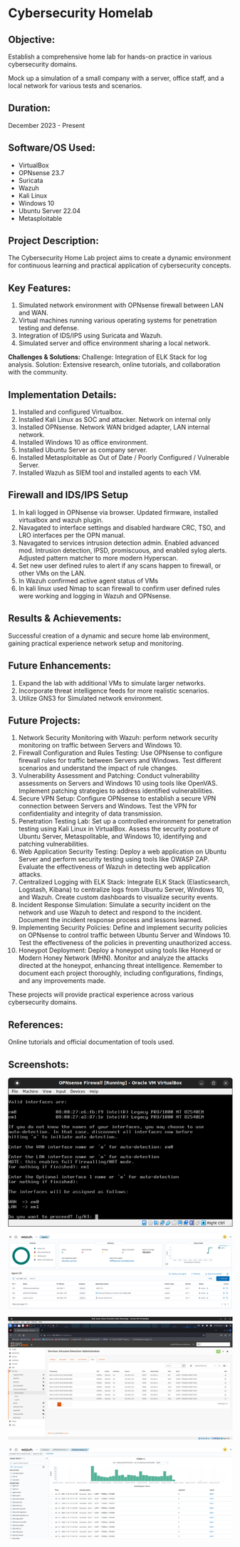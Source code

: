 # Cybersecurity Homelab 

## Objective:
Establish a comprehensive home lab for hands-on practice in various cybersecurity domains.

Mock up a simulation of a small company with a server, office staff, and a local network for various tests and scenarios. 

## Duration: 
December 2023 - Present 

                                                 
## Software/OS Used:
- VirtualBox 
- OPNsense 23.7
- Suricata 
- Wazuh
- Kali Linux 
- Windows 10
- Ubuntu Server 22.04
- Metasploitable 
 
## Project Description: 
The Cybersecurity Home Lab project aims to create a dynamic environment for continuous learning and practical application of cybersecurity concepts. 

## Key Features: 
1. Simulated network environment with OPNsense firewall between LAN and WAN. 
2. Virtual machines running various operating systems for penetration testing and defense. 
3. Integration of IDS/IPS using Suricata and Wazuh. 
4. Simulated server and office environment sharing a local network.


**Challenges & Solutions:** Challenge: Integration of ELK Stack for log analysis. Solution: Extensive research, online tutorials, and collaboration with the community. 

## Implementation Details: 
1. Installed and configured Virtualbox.
2. Installed Kali Linux as SOC and attacker. Network on internal only
3. Installed OPNsense. Network WAN bridged adapter, LAN internal network.
4. Installed Windows 10 as office environment.
5. Installed Ubuntu Server as company server.
6. Installed Metasploitable as Out of Date / Poorly Configured / Vulnerable Server.
7. Installed Wazuh as SIEM tool and installed agents to each VM. 

## Firewall and IDS/IPS Setup
1. In kali logged in OPNsense via browser. Updated firmware, installed virtualbox and wazuh plugin.
2. Navagated to interface settings and disabled hardware CRC, TSO, and LRO interfaces per the OPN manual.
3. Navagated to services intrusion detection admin. Enabled advanced mod. Intrusion detection, IPSD, promiscuous, and enabled sylog alerts. Adjusted pattern matcher to more modern Hyperscan.
4. Set new user defined rules to alert if any scans happen to firewall, or other VMs on the LAN.
5. In Wazuh confirmed active agent status of VMs
6. In kali linux used Nmap to scan firewall to confirm user defined rules were working and logging in Wazuh and OPNsense. 


## Results & Achievements:
Successful creation of a dynamic and secure home lab environment, gaining practical experience network setup and monitoring. 


## Future Enhancements:
1. Expand the lab with additional VMs to simulate larger networks. 
2. Incorporate threat intelligence feeds for more realistic scenarios. 
3. Utilize GNS3 for Simulated network environment. 

## Future Projects:
1. Network Security Monitoring with Wazuh: perform network security monitoring on traffic between Servers and Windows 10. 
2. Firewall Configuration and Rules Testing: Use OPNsense to configure firewall rules for traffic between Servers and Windows. Test different scenarios and understand the impact of rule changes. 
3. Vulnerability Assessment and Patching: Conduct vulnerability assessments on Servers and Windows 10 using tools like OpenVAS. Implement patching strategies to address identified vulnerabilities. 
4. Secure VPN Setup: Configure OPNsense to establish a secure VPN connection between Servers and Windows. Test the VPN for confidentiality and integrity of data transmission. 
5. Penetration Testing Lab: Set up a controlled environment for penetration testing using Kali Linux in VirtualBox. Assess the security posture of Ubuntu Server, Metaspolitable, and Windows 10, identifying and patching vulnerabilities. 
6. Web Application Security Testing: Deploy a web application on Ubuntu Server and perform security testing using tools like OWASP ZAP. Evaluate the effectiveness of Wazuh in detecting web application attacks. 
7. Centralized Logging with ELK Stack: Integrate ELK Stack (Elasticsearch, Logstash, Kibana) to centralize logs from Ubuntu Server, Windows 10, and Wazuh. Create custom dashboards to visualize security events. 
8. Incident Response Simulation: Simulate a security incident on the network and use Wazuh to detect and respond to the incident. Document the incident response process and lessons learned. 
9. Implementing Security Policies: Define and implement security policies on OPNsense to control traffic between Ubuntu Server and Windows 10. Test the effectiveness of the policies in preventing unauthorized access. 
10. Honeypot Deployment: Deploy a honeypot using tools like Honeyd or Modern Honey Network (MHN). Monitor and analyze the attacks directed at the honeypot, enhancing threat intelligence. Remember to document each project thoroughly, including configurations, findings, and any improvements made. 

These projects will provide practical experience across various cybersecurity domains.

## References: 
Online tutorials and official documentation of tools used. 

## Screenshots:

  ![screenshot](setnetwork.png)
  
  ![screenshot](wazuh.png)
  
   ![screenshot](alerts.png)
   
   ![screenshot](alerts2.png)


